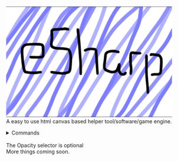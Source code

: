 <img src="screenshots/main.png" alt="screenshot" width="450"/> <br />
A easy to use html canvas based helper tool/software/game engine.<br/>
<details> 
	<summary>Commands</summary>
	<br>
	<ul>
    <li>es.random(maximum number);</li>
    <li>es.end();</li>
    <li>es.print("what is said"); </li>
    <li>es.rect(x,y,width,height,color,opacity);</li>
    <li>es.ellipse(x,y,radius,color,opacity);</li>
    <li>es.clear();</li>
    <li>es.background(color);</li>
    <li>es.image(image,x,y,width,height,opacity);</li>
    <li>es.checkCollisions(x,y,width,height,x1,y1,width1,height1);</li>
    <li>es.text("text",x,y,color,opacity);</li>
    <li>es.line(x,y,x1,y1,lineWidth,color,opacity);</li>
	</ul>
</details><br/>
The Opacity selector is optional <br/>
More things coming soon.<br />



